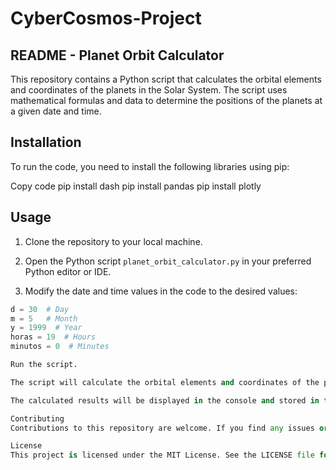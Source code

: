 # CyberCosmos-Project

## README - Planet Orbit Calculator

This repository contains a Python script that calculates the orbital elements and coordinates of the planets in the Solar System. The script uses mathematical formulas and data to determine the positions of the planets at a given date and time.

## Installation

To run the code, you need to install the following libraries using pip:

Copy code
pip install dash
pip install pandas
pip install plotly

## Usage

1. Clone the repository to your local machine.

2. Open the Python script `planet_orbit_calculator.py` in your preferred Python editor or IDE.

3. Modify the date and time values in the code to the desired values:

```python
d = 30  # Day
m = 5   # Month
y = 1999  # Year
horas = 19  # Hours
minutos = 0  # Minutes

Run the script.

The script will calculate the orbital elements and coordinates of the planets (Mercury, Venus, Earth, Mars, and Jupiter) at the specified date and time.

The calculated results will be displayed in the console and stored in two Pandas DataFrames: elementosOrbitaisdf (containing the orbital elements) and coordenadasdf (containing the coordinates).

Contributing
Contributions to this repository are welcome. If you find any issues or want to add new features, please open an issue or submit a pull request.

License
This project is licensed under the MIT License. See the LICENSE file for more information.
